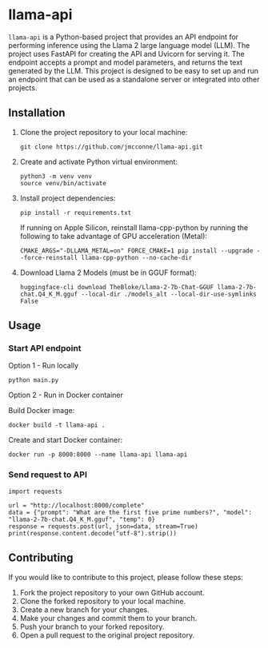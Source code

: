 # llama-api

`llama-api` is a Python-based project that provides an API endpoint for performing inference using the Llama 2 large language model (LLM). The project uses FastAPI for creating the API and Uvicorn for serving it. The endpoint accepts a prompt and model parameters, and returns the text generated by the LLM. This project is designed to be easy to set up and run an endpoint that can be used as a standalone server or integrated into other projects.

## Installation

1. Clone the project repository to your local machine:

   ```
   git clone https://github.com/jmcconne/llama-api.git
   ```

2. Create and activate Python virtual environment:

   ```
   python3 -m venv venv
   source venv/bin/activate
   ```

3. Install project dependencies:

   ```
   pip install -r requirements.txt
   ```

   If running on Apple Silicon, reinstall llama-cpp-python by running the following to take advantage of GPU acceleration (Metal):
   
   ```
   CMAKE_ARGS="-DLLAMA_METAL=on" FORCE_CMAKE=1 pip install --upgrade --force-reinstall llama-cpp-python --no-cache-dir
   ```

4. Download Llama 2 Models (must be in GGUF format):

   ```
   huggingface-cli download TheBloke/Llama-2-7b-Chat-GGUF llama-2-7b-chat.Q4_K_M.gguf --local-dir ./models_alt --local-dir-use-symlinks False
   ```

## Usage


### Start API endpoint

Option 1 - Run locally

   ```
   python main.py
   ```

Option 2 - Run in Docker container

   Build Docker image:

   ```
   docker build -t llama-api .
   ```

   Create and start Docker container:

   ```
   docker run -p 8000:8000 --name llama-api llama-api
   ```

### Send request to API

   ```
   import requests

   url = "http://localhost:8000/complete"
   data = {"prompt": "What are the first five prime numbers?", "model": "llama-2-7b-chat.Q4_K_M.gguf", "temp": 0}
   response = requests.post(url, json=data, stream=True)
   print(response.content.decode("utf-8").strip())
   ```

## Contributing

If you would like to contribute to this project, please follow these steps:

1. Fork the project repository to your own GitHub account.
2. Clone the forked repository to your local machine.
3. Create a new branch for your changes.
4. Make your changes and commit them to your branch.
5. Push your branch to your forked repository.
6. Open a pull request to the original project repository.
